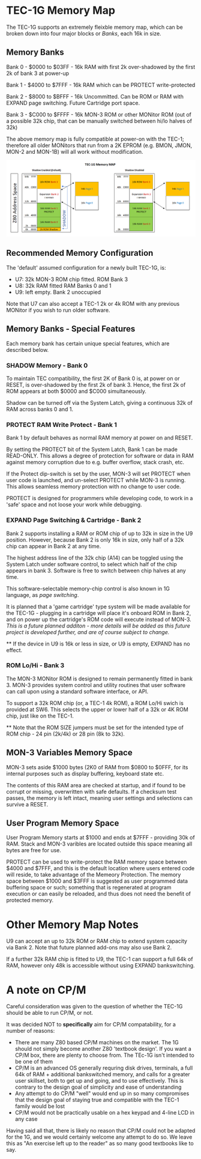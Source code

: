 # TEC-1G Memory Map

The TEC-1G supports an extremely fleixble memory map, which can be broken down into four major blocks or *Banks*, each 16k in size.

## Memory Banks

Bank 0 - $0000 to $03FF - 16k RAM with first 2k over-shadowed by the first 2k of bank 3 at power-up

Bank 1 - $4000 to $7FFF - 16k RAM which can be PROTECT write-protected

Bank 2 - $8000 to $BFFF - 16k Uncommitted. Can be ROM or RAM with EXPAND page switching. Future Cartridge port space.

Bank 3 - $C000 to $FFFF - 16k MON-3 ROM or other MONitor ROM (out of a possible 32k chip, that can be manually switched between hi/lo halves of 32k)

The above memory map is fully compatible at power-on with the TEC-1; therefore all older MONitors that run from a 2K EPROM (e.g. BMON, JMON, MON-2 and MON-1B) will all work without modification.

![TEC-1G Memory Map Diagram](Memory%20Map.png)

## Recommended Memory Configuration

The 'default' assumed configuration for a newly built TEC-1G, is:

- U7: 32k MON-3 ROM chip fitted. ROM Bank 3
- U8: 32k RAM fitted RAM Banks 0 and 1
- U9: left empty. Bank 2 unoccupied

Note that U7 can also accept a TEC-1 2k or 4k ROM with any previous MONitor if you wish to run older software.

## Memory Banks - Special Features

Each memory bank has certain unique special features, which are described below.

### SHADOW Memory - Bank 0

To maintain TEC compatibility, the first 2K of Bank 0 is, at power on or RESET, is over-shadowed by the first 2k of bank 3. Hence, the first 2k of ROM appears at both $0000 and $C000 simultaneously.

Shadow can be turned off via the System Latch, giving a continuous 32k of RAM across banks 0 and 1.


### PROTECT RAM Write Protect - Bank 1

Bank 1 by default behaves as normal RAM memory at power on and RESET.

By setting the PROTECT bit of the System Latch, Bank 1 can be made READ-ONLY. This allows a degree of protection for software or data in RAM against memory corruption due to e.g. buffer overflow, stack crash, etc.

If the Protect dip-switch is set by the user, MON-3 will set PROTECT when user code is launched, and un-select PROTECT while MON-3 is running. This allows seamless memory protection with no change to user code.

PROTECT is designed for programmers while developing code, to work in a 'safe' space and not loose your work while debugging.


### EXPAND Page Switching & Cartridge - Bank 2

Bank 2 supports installing a RAM or ROM chip of up to 32k in size in the U9 position. However, because Bank 2 is only 16k in size, only half of a 32k chip can appear in Bank 2 at any time.

The highest address line of the 32k chip (A14) can be toggled using the System Latch under software control, to select which half of the chip appears in bank 3. Software is free to switch between chip halves at any time.

This software-selectable memory-chip control is also known in 1G language, as *page switching*.

It is planned that a 'game cartridge' type system will be made available for the TEC-1G - plugging in a cartridge will place it's onboard ROM in Bank 2, and on power up the cartridge's ROM code will execute instead of MON-3. *This is a future planned additon - more details will be added as this future project is developed further, and are of course subject to change.*

** If the device in U9 is 16k or less in size, or U9 is empty, EXPAND has no effect.

### ROM Lo/Hi - Bank 3

The MON-3 MONitor ROM is designed to remain permanently fitted in bank 3. MON-3 provides system control and utility routines that user software can call upon using a standard software interface, or API.

To support a 32k ROM chip (or, a TEC-1 4k ROM), a ROM Lo/Hi swich is provided at SW6. This selects the upper or lower half of a 32k or 4K ROM chip, just like on the TEC-1.

** Note that the ROM SIZE jumpers must be set for the intended type of ROM chip - 24 pin (2k/4k) or 28 pin (8k to 32k).


## MON-3 Variables Memory Space

MON-3 sets aside $1000 bytes (2K0 of RAM from $0800 to $0FFF, for its internal purposes such as display buffering, keyboard state etc.

The contents of this RAM area are checked at startup, and if found to be corrupt or missing, overwritten with safe defaults. If a checksum test passes, the memory is left intact, meaning user settings and selections can survive a RESET.

## User Program Memory Space

User Program Memory starts at $1000 and ends at $7FFF - providing 30k of RAM. Stack and MON-3 varibles are located outside this space meaning all bytes are free for use.

PROTECT can be used to write-protect the RAM memory space between $4000 and $7FFF, and this is the default location where users entered code will reside, to take advantage of the Memeory Protection. The memory space between $1000 and $3FFF is suggested as user programmed data buffering space or such; something that is regenerated at program execution or can easily be reloaded, and thus does not need the benefit of protected memory.

# Other Memory Map Notes

U9 can accept an up to 32k ROM or RAM chip to extend system capacity via Bank 2. Note that future planned add-ons may also use Bank 2.

If a further 32k RAM chip is fitted to U9, the TEC-1 can support a full 64k of RAM, however only 48k is accessible without using EXPAND bankswitching.


# A note on CP/M

Careful consideration was given to the question of whether the TEC-1G should be able to run CP/M, or not.

It was decided NOT to <b>specifically</b> aim for CP/M compatability, for a number of reasons:

- There are many Z80 based CP/M machines on the market. The 1G should not simply become another Z80 'textbook design'. If you want a CP/M box, there are plenty to choose from. The TEc-1G isn't intended to be one of them
- CP/M is an advanced OS generally requring disk drives, terminals, a full 64k of RAM + additional bankswitched memory, and calls for a greater user skillset, both to get up and going, and to use effectively. This is contrary to the design goal of simplicity and ease of understanding
- Any attempt to do CP/M "well" would end up in so many compromises that the design goal of staying true and compatible with the TEC-1 family would be lost
- CP/M would not be practically usable on a hex keypad and 4-line LCD in any case

Having said all that, there is likely no reason that CP/M could not be adapted for the 1G, and we would certainly welcome any attempt to do so. We leave this as "An exercise left up to the reader" as so many good textbooks like to say.

